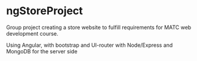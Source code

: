 # ngStoreProject

Group project creating a store website to fulfill requirements for MATC web development course.  

Using Angular, with bootstrap and UI-router with Node/Express and MongoDB for the server side  

